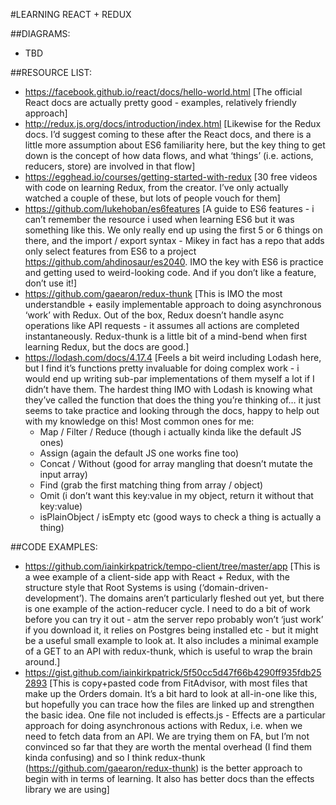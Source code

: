 #LEARNING REACT + REDUX

##DIAGRAMS:
- TBD

##RESOURCE LIST:
- https://facebook.github.io/react/docs/hello-world.html [The official React docs are actually pretty good - examples, relatively friendly approach]
- http://redux.js.org/docs/introduction/index.html [Likewise for the Redux docs. I’d suggest coming to these after the React docs, and there is a little more assumption about ES6 familiarity here, but the key thing to get down is the concept of how data flows, and what ‘things’ (i.e. actions, reducers, store) are involved in that flow]
- https://egghead.io/courses/getting-started-with-redux [30 free videos with code on learning Redux, from the creator. I’ve only actually watched a couple of these, but lots of people vouch for them]
- https://github.com/lukehoban/es6features [A guide to ES6 features - i can’t remember the resource i used when learning ES6 but it was something like this. We only really end up using the first 5 or 6 things on there, and the import / export syntax - Mikey in fact has a repo that adds only select features from ES6 to a project https://github.com/ahdinosaur/es2040. IMO the key with ES6 is practice and getting used to weird-looking code. And if you don’t like a feature, don’t use it!]
- https://github.com/gaearon/redux-thunk [This is IMO the most understandble + easily implementable approach to doing asynchronous ‘work’ with Redux. Out of the box, Redux doesn’t handle async operations like API requests - it assumes all actions are completed instantaneously. Redux-thunk is a little bit of a mind-bend when first learning Redux, but the docs are good.]
- https://lodash.com/docs/4.17.4 [Feels a bit weird including Lodash here, but I find it’s functions pretty invaluable for doing complex work - i would end up writing sub-par implementations of them myself a lot if I didn’t have them. The hardest thing IMO with Lodash is knowing what they’ve called the function that does the thing you’re thinking of… it just seems to take practice and looking through the docs, happy to help out with my knowledge on this! Most common ones for me:
  - Map / Filter / Reduce (though i actually kinda like the default JS ones)
  - Assign (again the default JS one works fine too)
  - Concat / Without (good for array mangling that doesn’t mutate the input array)
  - Find (grab the first matching thing from array / object)
  - Omit (i don’t want this key:value in my object, return it without that key:value)
  - isPlainObject / isEmpty etc (good ways to check a thing is actually a thing)

##CODE EXAMPLES:
- https://github.com/iainkirkpatrick/tempo-client/tree/master/app [This is a wee example of a client-side app with React + Redux, with the structure style that Root Systems is using (‘domain-driven-development’). The domains aren’t particularly fleshed out yet, but there is one example of the action-reducer cycle. I need to do a bit of work before you can try it out - atm the server repo probably won’t ‘just work’ if you download it, it relies on Postgres being installed etc - but it might be a useful small example to look at. It also includes a minimal example of a GET to an API with redux-thunk, which is useful to wrap the brain around.]
- https://gist.github.com/iainkirkpatrick/5f50cc5d47f66b4290ff935fdb252893 [This is copy+pasted code from FitAdvisor, with most files that make up the Orders domain. It’s a bit hard to look at all-in-one like this, but hopefully you can trace how the files are linked up and strengthen the basic idea. One file not included is effects.js - Effects are a particular approach for doing asynchronous actions with Redux, i.e. when we need to fetch data from an API. We are trying them on FA, but I’m not convinced so far that they are worth the mental overhead (I find them kinda confusing) and so I think redux-thunk (https://github.com/gaearon/redux-thunk) is the better approach to begin with in terms of learning. It also has better docs than the effects library we are using]
